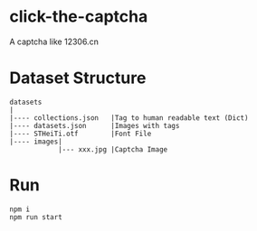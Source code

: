 # click-the-captcha
A captcha like 12306.cn

# Dataset Structure
```
datasets
|
|---- collections.json   |Tag to human readable text (Dict)
|---- datasets.json      |Images with tags
|---- STHeiTi.otf        |Font File
|---- images|
            |--- xxx.jpg |Captcha Image
```

# Run
```
npm i
npm run start
```